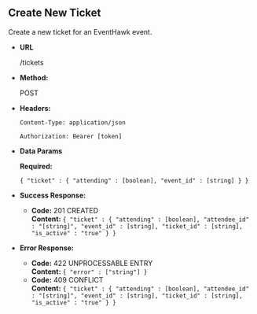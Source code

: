 **Create New Ticket**
----
  Create a new ticket for an EventHawk event.

* **URL**

  /tickets

* **Method:**
  
  POST

* **Headers:**

  `Content-Type: application/json`

  `Authorization: Bearer [token]`

* **Data Params**

   **Required:**
 
   `{ "ticket" : { "attending" : [boolean], "event_id" : [string] } }`

* **Success Response:**

  * **Code:** 201 CREATED <br />
    **Content:** `{ "ticket" : { "attending" : [boolean], "attendee_id" : "[string]", "event_id" : [string], "ticket_id" : [string], "is_active" : "true" } }`
 
* **Error Response:**

  * **Code:** 422 UNPROCESSABLE ENTRY <br />
    **Content:** `{ "error" : ["string"] }`
  * **Code:** 409 CONFLICT <br />
    **Content:** `{ "ticket" : { "attending" : [boolean], "attendee_id" : "[string]", "event_id" : [string], "ticket_id" : [string], "is_active" : "true" } }`
